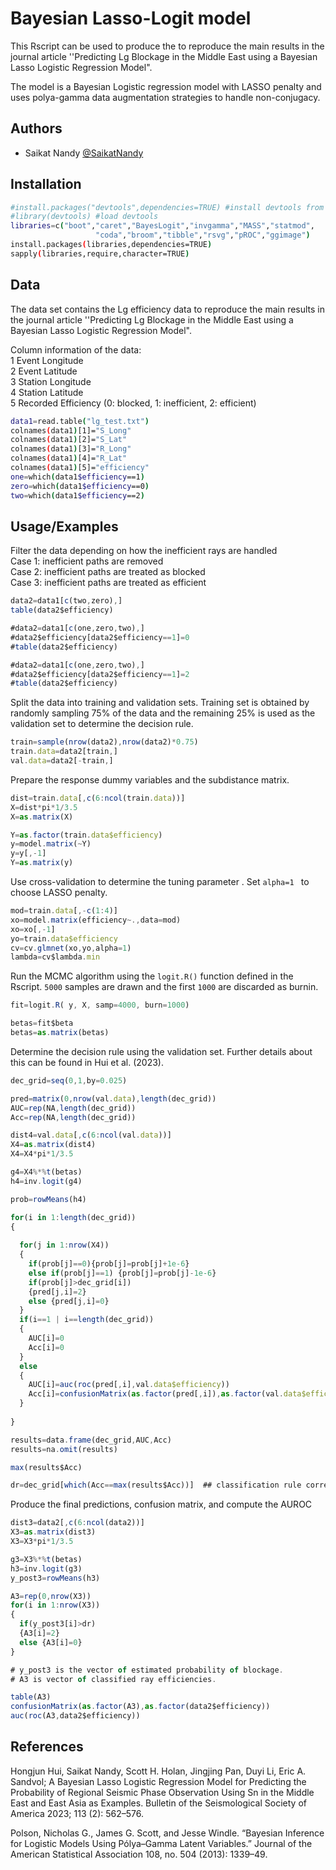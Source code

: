 # Bayesian Lasso-Logit model

This Rscript can be used to produce the to reproduce the main results in the journal article ''Predicting Lg Blockage in the Middle East using a Bayesian Lasso Logistic Regression Model".

The model is a Bayesian Logistic regression model with LASSO penalty and uses polya-gamma data augmentation strategies to handle non-conjugacy. 


## Authors

- Saikat Nandy [@SaikatNandy](https://github.com/SaikatNandy)


## Installation


```bash
#install.packages("devtools",dependencies=TRUE) #install devtools from CRAN
#library(devtools) #load devtools
libraries=c("boot","caret","BayesLogit","invgamma","MASS","statmod",
                   "coda","broom","tibble","rsvg","pROC","ggimage")
install.packages(libraries,dependencies=TRUE)
sapply(libraries,require,character=TRUE)

```

    
## Data
The data set contains the Lg efficiency data to reproduce the main results in the journal article ''Predicting Lg Blockage in the Middle East using a Bayesian Lasso Logistic Regression Model".

Column information of the data: \
1 Event Longitude \
2 Event Latitude\
3 Station Longitude\
4 Station Latitude\
5 Recorded Efficiency (0: blocked, 1: inefficient, 2: efficient) 

```bash
data1=read.table("lg_test.txt")
colnames(data1)[1]="S_Long"
colnames(data1)[2]="S_Lat"
colnames(data1)[3]="R_Long"
colnames(data1)[4]="R_Lat"
colnames(data1)[5]="efficiency"
one=which(data1$efficiency==1)
zero=which(data1$efficiency==0)
two=which(data1$efficiency==2)
```
## Usage/Examples

Filter the data depending on how the inefficient rays are handled \
Case 1: inefficient paths are removed \
Case 2: inefficient paths are treated as blocked\
Case 3: inefficient paths are treated as efficient


```javascript
data2=data1[c(two,zero),]
table(data2$efficiency)

#data2=data1[c(one,zero,two),]
#data2$efficiency[data2$efficiency==1]=0
#table(data2$efficiency)

#data2=data1[c(one,zero,two),]
#data2$efficiency[data2$efficiency==1]=2
#table(data2$efficiency)
```

Split the data into training and validation sets. Training set is obtained by randomly sampling 75% of the data and the remaining 25% is used as the validation set to determine the decision rule. 

```javascript
train=sample(nrow(data2),nrow(data2)*0.75)
train.data=data2[train,]
val.data=data2[-train,]
```

Prepare the response dummy variables and the subdistance matrix.
```javascript
dist=train.data[,c(6:ncol(train.data))] 
X=dist*pi*1/3.5
X=as.matrix(X)

Y=as.factor(train.data$efficiency)
y=model.matrix(~Y)
y=y[,-1]
Y=as.matrix(y)
```

Use cross-validation to determine the tuning parameter . Set ```alpha=1 ``` to choose LASSO penalty.

```javascript
mod=train.data[,-c(1:4)]
xo=model.matrix(efficiency~.,data=mod)
xo=xo[,-1]
yo=train.data$efficiency
cv=cv.glmnet(xo,yo,alpha=1)
lambda=cv$lambda.min
```

Run the MCMC algorithm using the ```logit.R()``` function defined in the Rscript. ```5000``` samples are drawn and the first ```1000``` are discarded as burnin.  

```javascript
fit=logit.R( y, X, samp=4000, burn=1000)

betas=fit$beta
betas=as.matrix(betas)
```

Determine the decision rule using the validation set. Further details about this can be found in Hui et al. (2023).

```javascript
dec_grid=seq(0,1,by=0.025)

pred=matrix(0,nrow(val.data),length(dec_grid))
AUC=rep(NA,length(dec_grid))
Acc=rep(NA,length(dec_grid))

dist4=val.data[,c(6:ncol(val.data))]
X4=as.matrix(dist4)
X4=X4*pi*1/3.5

g4=X4%*%t(betas)
h4=inv.logit(g4)

prob=rowMeans(h4)

for(i in 1:length(dec_grid))
{
  
  for(j in 1:nrow(X4))
  {
    if(prob[j]==0){prob[j]=prob[j]+1e-6}
    else if(prob[j]==1) {prob[j]=prob[j]-1e-6}
    if(prob[j]>dec_grid[i])
    {pred[j,i]=2}
    else {pred[j,i]=0}
  }
  if(i==1 | i==length(dec_grid))
  {
    AUC[i]=0
    Acc[i]=0
  }
  else
  {
    AUC[i]=auc(roc(pred[,i],val.data$efficiency))
    Acc[i]=confusionMatrix(as.factor(pred[,i]),as.factor(val.data$efficiency))$overall[1]
  }
  
}

results=data.frame(dec_grid,AUC,Acc)
results=na.omit(results)

max(results$Acc)

dr=dec_grid[which(Acc==max(results$Acc))]  ## classification rule corresponding to the highest accuracy

```

Produce the final predictions, confusion matrix, and compute the AUROC

```javascript
dist3=data2[,c(6:ncol(data2))]
X3=as.matrix(dist3)
X3=X3*pi*1/3.5

g3=X3%*%t(betas)
h3=inv.logit(g3)
y_post3=rowMeans(h3)

A3=rep(0,nrow(X3))
for(i in 1:nrow(X3))
{
  if(y_post3[i]>dr)
  {A3[i]=2}
  else {A3[i]=0}
}

# y_post3 is the vector of estimated probability of blockage.
# A3 is vector of classified ray efficiencies.

table(A3)
confusionMatrix(as.factor(A3),as.factor(data2$efficiency))
auc(roc(A3,data2$efficiency))
```


## References


Hongjun Hui, Saikat Nandy, Scott H. Holan, Jingjing Pan, Duyi Li, Eric A. Sandvol; A Bayesian Lasso Logistic Regression Model for Predicting the Probability of Regional Seismic Phase Observation Using Sn in the Middle East and East Asia as Examples. Bulletin of the Seismological Society of America 2023; 113 (2): 562–576. 

Polson, Nicholas G., James G. Scott, and Jesse Windle. “Bayesian Inference for Logistic Models Using Pólya–Gamma Latent Variables.” Journal of the American Statistical Association 108, no. 504 (2013): 1339–49.
